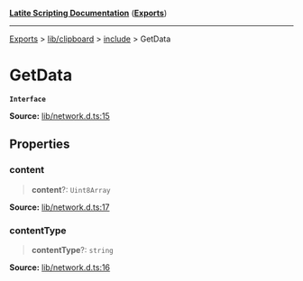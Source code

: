 [**Latite Scripting Documentation**](../../../../README.md) ([**Exports**](../../../../exports.md))

---

[Exports](../../../../exports.md) > [lib/clipboard](../../../index.md) > [include](../index.md) > GetData

# GetData

**`Interface`**

**Source:** [lib/network.d.ts:15](https://github.com/LatiteScripting/latitescripting.github.io/blob/e10e2da/definitions/lib/network.d.ts#L15)

## Properties

### content

> **content**?: `Uint8Array`

**Source:** [lib/network.d.ts:17](https://github.com/LatiteScripting/latitescripting.github.io/blob/e10e2da/definitions/lib/network.d.ts#L17)

### contentType

> **contentType**?: `string`

**Source:** [lib/network.d.ts:16](https://github.com/LatiteScripting/latitescripting.github.io/blob/e10e2da/definitions/lib/network.d.ts#L16)

